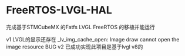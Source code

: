 # FreeRTOS-LVGL-HAL

完成基于STMCubeMX 的Fatfs LVGL FreeRTOS 的移植并能运行

v1 LVGL的显示还存在 _lv_img_cache_open: Image draw cannot open the image resource BUG
v2 已成功实现此项目是基于lvgl v8的
